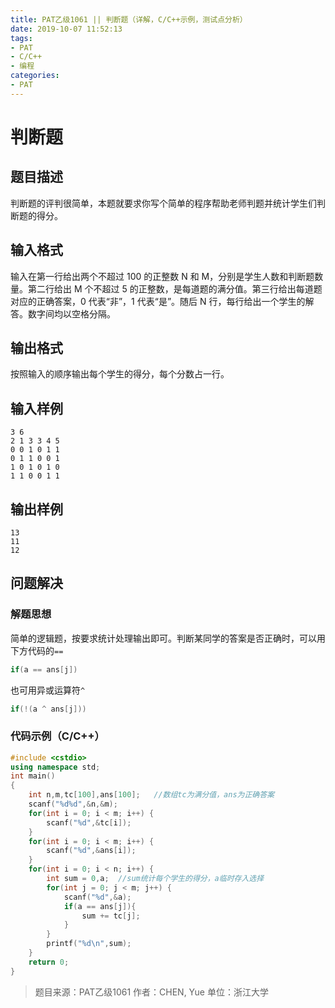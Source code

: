 ```yaml
---
title: PAT乙级1061 || 判断题（详解，C/C++示例，测试点分析）
date: 2019-10-07 11:52:13
tags:
- PAT
- C/C++
- 编程
categories:
- PAT
---
```


# **判断题**
## **题目描述**
判断题的评判很简单，本题就要求你写个简单的程序帮助老师判题并统计学生们判断题的得分。

## **输入格式**
输入在第一行给出两个不超过 100 的正整数 N 和 M，分别是学生人数和判断题数量。第二行给出 M 个不超过 5 的正整数，是每道题的满分值。第三行给出每道题对应的正确答案，0 代表“非”，1 代表“是”。随后 N 行，每行给出一个学生的解答。数字间均以空格分隔。

## **输出格式**
按照输入的顺序输出每个学生的得分，每个分数占一行。
## **输入样例**
```null
3 6
2 1 3 3 4 5
0 0 1 0 1 1
0 1 1 0 0 1
1 0 1 0 1 0
1 1 0 0 1 1
```
## **输出样例**
```null
13
11
12
```


## 问题解决
### 解题思想
简单的逻辑题，按要求统计处理输出即可。判断某同学的答案是否正确时，可以用下方代码的`==`

```cpp
if(a == ans[j])
```

也可用异或运算符`^`

```cpp
if(!(a ^ ans[j]))
```

### 代码示例（C/C++）

```cpp
#include <cstdio>
using namespace std;
int main()
{
    int n,m,tc[100],ans[100];   //数组tc为满分值，ans为正确答案
    scanf("%d%d",&n,&m);
    for(int i = 0; i < m; i++) {
        scanf("%d",&tc[i]);
    }
    for(int i = 0; i < m; i++) {
        scanf("%d",&ans[i]);
    }
    for(int i = 0; i < n; i++) {
        int sum = 0,a;  //sum统计每个学生的得分，a临时存入选择
        for(int j = 0; j < m; j++) {
            scanf("%d",&a);
            if(a == ans[j]){
                sum += tc[j];
            }
        }
        printf("%d\n",sum);
    }
    return 0;
}
```
>题目来源：PAT乙级1061
>作者：CHEN, Yue
>单位：浙江大学